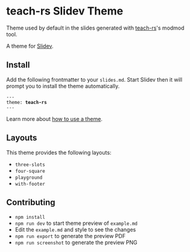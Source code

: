 # teach-rs Slidev Theme

Theme used by default in the slides generated with [teach-rs](https://github.com/tweedegolf/teach-rs)'s modmod tool.

A theme for [Slidev](https://github.com/slidevjs/slidev).

## Install

Add the following frontmatter to your `slides.md`. Start Slidev then it will prompt you to install the theme automatically.

<pre><code>---
theme: <b>teach-rs</b>
---</code></pre>

Learn more about [how to use a theme](https://sli.dev/themes/use).

## Layouts

This theme provides the following layouts:

- `three-slots` 
- `four-square`
- `playground`
- `with-footer`

## Contributing

- `npm install`
- `npm run dev` to start theme preview of `example.md`
- Edit the `example.md` and style to see the changes
- `npm run export` to generate the preview PDF
- `npm run screenshot` to generate the preview PNG
